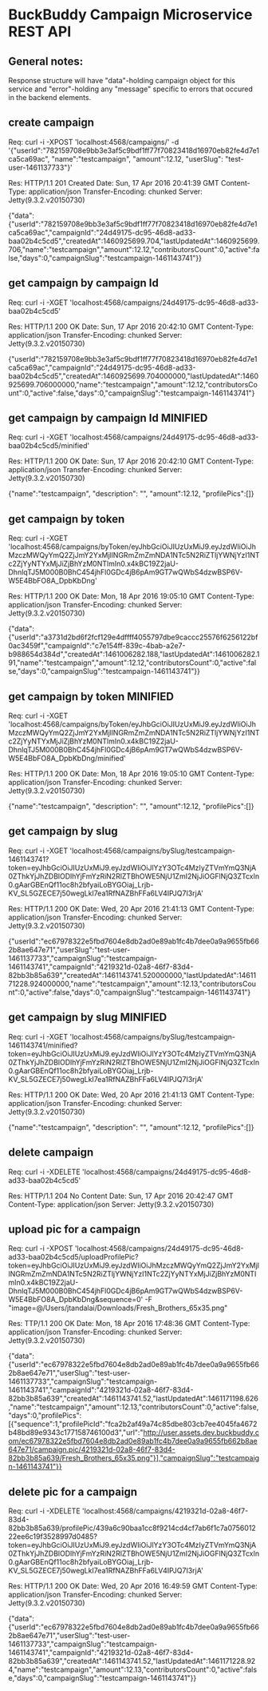 # BuckBuddy Campaign Microservice REST API

## General notes:
Response structure will have "data"-holding campaign object for this service and "error"-holding any "message" specific to errors that occured in the backend elements.

## create campaign
Req:
curl -i -XPOST 'localhost:4568/campaigns/' -d '{"userId":"782159708e9bb3e3af5c9bdf1ff77f70823418d16970eb82fe4d7e1ca5ca69ac", "name":"testcampaign", "amount":12.12, "userSlug":  "test-user-1461137733"}'

Res:
HTTP/1.1 201 Created
Date: Sun, 17 Apr 2016 20:41:39 GMT
Content-Type: application/json
Transfer-Encoding: chunked
Server: Jetty(9.3.2.v20150730)

{"data":{"userId":"782159708e9bb3e3af5c9bdf1ff77f70823418d16970eb82fe4d7e1ca5ca69ac","campaignId":"24d49175-dc95-46d8-ad33-baa02b4c5cd5","createdAt":1460925699.704,"lastUpdatedAt":1460925699.706,"name":"testcampaign","amount":12.12,"contributorsCount":0,"active":false,"days":0,"campaignSlug":"testcampaign-1461143741"}}

## get campaign by campaign Id
Req:
curl -i -XGET 'localhost:4568/campaigns/24d49175-dc95-46d8-ad33-baa02b4c5cd5'

Res:
HTTP/1.1 200 OK
Date: Sun, 17 Apr 2016 20:42:10 GMT
Content-Type: application/json
Transfer-Encoding: chunked
Server: Jetty(9.3.2.v20150730)

{"userId":"782159708e9bb3e3af5c9bdf1ff77f70823418d16970eb82fe4d7e1ca5ca69ac","campaignId":"24d49175-dc95-46d8-ad33-baa02b4c5cd5","createdAt":1460925699.704000000,"lastUpdatedAt":1460925699.706000000,"name":"testcampaign","amount":12.12,"contributorsCount":0,"active":false,"days":0,"campaignSlug":"testcampaign-1461143741"}


## get campaign by campaign Id MINIFIED
Req:
curl -i -XGET 'localhost:4568/campaigns/24d49175-dc95-46d8-ad33-baa02b4c5cd5/minified'

Res:
HTTP/1.1 200 OK
Date: Sun, 17 Apr 2016 20:42:10 GMT
Content-Type: application/json
Transfer-Encoding: chunked
Server: Jetty(9.3.2.v20150730)

{"name":"testcampaign", "description": "", "amount":12.12, "profilePics":[]}


## get campaign by token
Req:
curl -i -XGET 'localhost:4568/campaigns/byToken/eyJhbGciOiJIUzUxMiJ9.eyJzdWIiOiJhMzczMWQyYmQ2ZjJmY2YxMjllNGRmZmZmNDA1NTc5N2RiZTljYWNjYzI1NTc2ZjYyNTYxMjJiZjBhYzM0NTlmIn0.x4kBC19Z2jaU-DhnlqTJ5M000B0BhC454jhFl0GDc4jB6pAm9GT7wQWbS4dzwBSP6V-W5E4BbFO8A_DpbKbDng'

Res:
HTTP/1.1 200 OK
Date: Mon, 18 Apr 2016 19:05:10 GMT
Content-Type: application/json
Transfer-Encoding: chunked
Server: Jetty(9.3.2.v20150730)

{"data":{"userId":"a3731d2bd6f2fcf129e4dffff4055797dbe9caccc25576f6256122bf0ac3459f","campaignId":"c7e154ff-839c-4bab-a2e7-b988654d384d","createdAt":1461006282.188,"lastUpdatedAt":1461006282.191,"name":"testcampaign","amount":12.12,"contributorsCount":0,"active":false,"days":0,"campaignSlug":"testcampaign-1461143741"}}

## get campaign by token MINIFIED
Req:
curl -i -XGET 'localhost:4568/campaigns/byToken/eyJhbGciOiJIUzUxMiJ9.eyJzdWIiOiJhMzczMWQyYmQ2ZjJmY2YxMjllNGRmZmZmNDA1NTc5N2RiZTljYWNjYzI1NTc2ZjYyNTYxMjJiZjBhYzM0NTlmIn0.x4kBC19Z2jaU-DhnlqTJ5M000B0BhC454jhFl0GDc4jB6pAm9GT7wQWbS4dzwBSP6V-W5E4BbFO8A_DpbKbDng/minified'

Res:
HTTP/1.1 200 OK
Date: Mon, 18 Apr 2016 19:05:10 GMT
Content-Type: application/json
Transfer-Encoding: chunked
Server: Jetty(9.3.2.v20150730)

{"name":"testcampaign", "description": "", "amount":12.12, "profilePics":[]}

## get campaign by slug
Req:
curl -i -XGET 'localhost:4568/campaigns/bySlug/testcampaign-1461143741?token=eyJhbGciOiJIUzUxMiJ9.eyJzdWIiOiJlYzY3OTc4MzIyZTVmYmQ3NjA0ZThkYjJhZDBlODlhYjFmYzRiN2RlZTBhOWE5NjU1ZmI2NjJiOGFlNjQ3ZTcxIn0.gAarGBEnQf11oc8h2bfyaiLoBYGOiaj_Lrjb-KV_SL5GZECE7j50wegLkI7ea1RfNAZBhFFa6LV4IPJQ7I3rjA'

Res:
HTTP/1.1 200 OK
Date: Wed, 20 Apr 2016 21:41:13 GMT
Content-Type: application/json
Transfer-Encoding: chunked
Server: Jetty(9.3.2.v20150730)

{"userId":"ec67978322e5fbd7604e8db2ad0e89ab1fc4b7dee0a9a9655fb662b8ae647e71","userSlug":"test-user-1461137733","campaignSlug":"testcampaign-1461143741","campaignId":"4219321d-02a8-46f7-83d4-82bb3b85a639","createdAt":1461143741.520000000,"lastUpdatedAt":1461171228.924000000,"name":"testcampaign","amount":12.13,"contributorsCount":0,"active":false,"days":0,"campaignSlug":"testcampaign-1461143741"}

## get campaign by slug MINIFIED
Req:
curl -i -XGET 'localhost:4568/campaigns/bySlug/testcampaign-1461143741/minified?token=eyJhbGciOiJIUzUxMiJ9.eyJzdWIiOiJlYzY3OTc4MzIyZTVmYmQ3NjA0ZThkYjJhZDBlODlhYjFmYzRiN2RlZTBhOWE5NjU1ZmI2NjJiOGFlNjQ3ZTcxIn0.gAarGBEnQf11oc8h2bfyaiLoBYGOiaj_Lrjb-KV_SL5GZECE7j50wegLkI7ea1RfNAZBhFFa6LV4IPJQ7I3rjA'

Res:
HTTP/1.1 200 OK
Date: Wed, 20 Apr 2016 21:41:13 GMT
Content-Type: application/json
Transfer-Encoding: chunked
Server: Jetty(9.3.2.v20150730)

{"name":"testcampaign", "description": "", "amount":12.12, "profilePics":[]}

## delete campaign
Req:
curl -i -XDELETE 'localhost:4568/campaigns/24d49175-dc95-46d8-ad33-baa02b4c5cd5' 

Res:
HTTP/1.1 204 No Content
Date: Sun, 17 Apr 2016 20:42:47 GMT
Content-Type: application/json
Server: Jetty(9.3.2.v20150730)

## upload pic for a campaign
Req:
curl -i -XPOST 'localhost:4568/campaigns/24d49175-dc95-46d8-ad33-baa02b4c5cd5/uploadProfilePic?token=eyJhbGciOiJIUzUxMiJ9.eyJzdWIiOiJhMzczMWQyYmQ2ZjJmY2YxMjllNGRmZmZmNDA1NTc5N2RiZTljYWNjYzI1NTc2ZjYyNTYxMjJiZjBhYzM0NTlmIn0.x4kBC19Z2jaU-DhnlqTJ5M000B0BhC454jhFl0GDc4jB6pAm9GT7wQWbS4dzwBSP6V-W5E4BbFO8A_DpbKbDng&sequence=0' -F "image=@/Users/jtandalai/Downloads/Fresh_Brothers_65x35.png"

Res:
TTP/1.1 200 OK
Date: Mon, 18 Apr 2016 17:48:36 GMT
Content-Type: application/json
Transfer-Encoding: chunked
Server: Jetty(9.3.2.v20150730)

{"data":{"userId":"ec67978322e5fbd7604e8db2ad0e89ab1fc4b7dee0a9a9655fb662b8ae647e71","userSlug":"test-user-1461137733","campaignSlug":"testcampaign-1461143741","campaignId":"4219321d-02a8-46f7-83d4-82bb3b85a639","createdAt":1461143741.52,"lastUpdatedAt":1461171198.626,"name":"testcampaign","amount":12.13,"contributorsCount":0,"active":false,"days":0,"profilePics":[{"sequence":1,"profilePicId":"fca2b2af49a74c85dbe803cb7ee4045fa4672b48bd89e9343c177158746100d3","url":"http://user.assets.dev.buckbuddy.com/ec67978322e5fbd7604e8db2ad0e89ab1fc4b7dee0a9a9655fb662b8ae647e71/campaign.pic/4219321d-02a8-46f7-83d4-82bb3b85a639/Fresh_Brothers_65x35.png"}],"campaignSlug":"testcampaign-1461143741"}}

## delete pic for a campaign
Req:
curl -i -XDELETE 'localhost:4568/campaigns/4219321d-02a8-46f7-83d4-82bb3b85a639/profilePic/439a6c90baa1cc8f9214cd4cf7ab6f1c7a075601222ee6c19f3528997d0485?token=eyJhbGciOiJIUzUxMiJ9.eyJzdWIiOiJlYzY3OTc4MzIyZTVmYmQ3NjA0ZThkYjJhZDBlODlhYjFmYzRiN2RlZTBhOWE5NjU1ZmI2NjJiOGFlNjQ3ZTcxIn0.gAarGBEnQf11oc8h2bfyaiLoBYGOiaj_Lrjb-KV_SL5GZECE7j50wegLkI7ea1RfNAZBhFFa6LV4IPJQ7I3rjA'

Res:
HTTP/1.1 200 OK
Date: Wed, 20 Apr 2016 16:49:59 GMT
Content-Type: application/json
Transfer-Encoding: chunked
Server: Jetty(9.3.2.v20150730)

{"data":{"userId":"ec67978322e5fbd7604e8db2ad0e89ab1fc4b7dee0a9a9655fb662b8ae647e71","userSlug":"test-user-1461137733","campaignSlug":"testcampaign-1461143741","campaignId":"4219321d-02a8-46f7-83d4-82bb3b85a639","createdAt":1461143741.52,"lastUpdatedAt":1461171228.924,"name":"testcampaign","amount":12.13,"contributorsCount":0,"active":false,"days":0,"campaignSlug":"testcampaign-1461143741"}}
